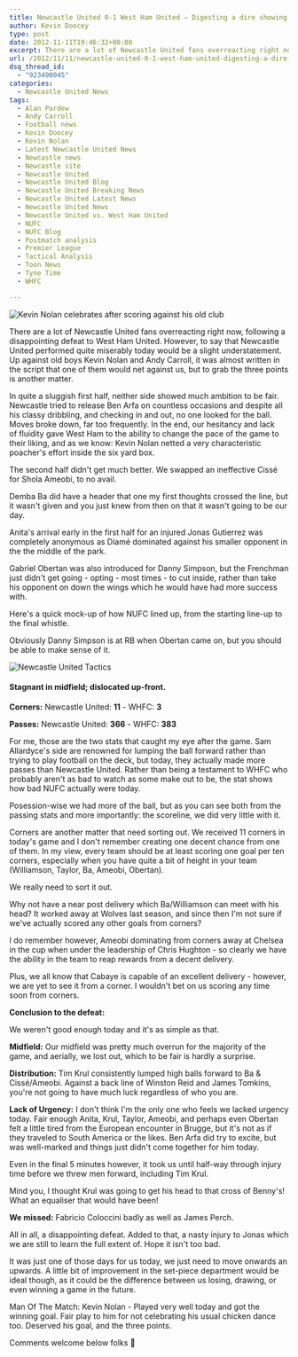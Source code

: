 ```yaml
---
title: Newcastle United 0-1 West Ham United – Digesting a dire showing
author: Kevin Doocey
type: post
date: 2012-11-11T19:46:32+00:00
excerpt: There are a lot of Newcastle United fans overreacting right now, following a disappointing defeat to West Ham United. However, to say that Newcastle United performed quite miserably today would..
url: /2012/11/11/newcastle-united-0-1-west-ham-united-digesting-a-dire-showing/
dsq_thread_id:
  - "923490045"
categories:
  - Newcastle United News
tags:
  - Alan Pardew
  - Andy Carroll
  - Football news
  - Kevin Doocey
  - Kevin Nolan
  - Latest Newcastle United News
  - Newcastle news
  - Newcastle site
  - Newcastle United
  - Newcastle United Blog
  - Newcastle United Breaking News
  - Newcastle United Latest News
  - Newcastle United News
  - Newcastle United vs. West Ham United
  - NUFC
  - NUFC Blog
  - Postmatch analysis
  - Premier League
  - Tactical Analysis
  - Toon News
  - Tyne Time
  - WHFC

---
```

![Kevin Nolan celebrates after scoring against his old club](http://www.tynetime.com/wp-content/uploads/2012/11/Kevin-Nolan-West-Ham-United.jpg "Nolan - Came back to haunt NUFC with a classic poachers effort before the break")

There are a lot of Newcastle United fans overreacting right now, following a disappointing defeat to West Ham United. However, to say that Newcastle United performed quite miserably today would be a slight understatement. Up against old boys Kevin Nolan and Andy Carroll, it was almost written in the script that one of them would net against us, but to grab the three points is another matter.

In quite a sluggish first half, neither side showed much ambition to be fair. Newcastle tried to release Ben Arfa on countless occasions and despite all his classy dribbling, and checking in and out, no one looked for the ball. Moves  broke down, far too frequently. In the end, our hesitancy and lack of fluidity gave West Ham to the ability to change the pace of the game to their liking, and as we know: Kevin Nolan netted a very characteristic poacher's effort inside the six yard box.

The second half didn't get much better. We swapped an ineffective Cissé for Shola Ameobi, to no avail.

Demba Ba did have a header that one my first thoughts crossed the line, but it wasn't given and you just knew from then on that it wasn't going to be our day.

Anita's arrival early in the first half for an injured Jonas Gutierrez was completely anonymous as Diamé dominated against his smaller opponent in the the middle of the park.

Gabriel Obertan was also introduced for Danny Simpson, but the Frenchman just didn't get going - opting - most times - to cut inside, rather than take his opponent on down the wings which he would have had more success with.

Here's a quick mock-up of how NUFC lined up, from the starting line-up to the final whistle.

Obviously Danny Simpson is at RB when Obertan came on, but you should be able to make sense of it.

![Newcastle United Tactics](http://www.tynetime.com/wp-content/uploads/2012/11/Newcastle-United-vs-West-Ham-Tactics.jpg "Newcastle-United-vs-West-Ham-Tactics")

#### Stagnant in midfield; dislocated up-front.

**Corners:** Newcastle United: **11** - WHFC: **3**

**Passes:** Newcastle United: **366** - WHFC: **383**

For me, those are the two stats that caught my eye after the game. Sam Allardyce's side are renowned for lumping the ball forward rather than trying to play football on the deck, but today, they actually made more passes than Newcastle United. Rather than being a testament to WHFC who probably aren't as bad to watch as some make out to be, the stat shows how bad NUFC actually were today.

Posession-wise we had more of the ball, but as you can see both from the passing stats and more importantly: the scoreline, we did very little with it.

Corners are another matter that need sorting out. We received 11 corners in today's game and I don't remember creating one decent chance from one of them. In my view, every team should be at least scoring one goal per ten corners, especially when you have quite a bit of height in your team (Williamson, Taylor, Ba, Ameobi, Obertan).

We really need to sort it out.

Why not have a near post delivery which Ba/Williamson can meet with his head? It worked away at Wolves last season, and since then I'm not sure if we've actually scored any other goals from corners?

I do remember however, Ameobi dominating from corners away at Chelsea in the cup when under the leadership of Chris Hughton - so clearly we have the ability in the team to reap rewards from a decent delivery.

Plus, we all know that Cabaye is capable of an excellent delivery - however, we are yet to see it from a corner. I wouldn't bet on us scoring any time soon from corners.

**Conclusion to the defeat:**

We weren't good enough today and it's as simple as that.

**Midfield:** Our midfield was pretty much overrun for the majority of the game, and aerially, we lost out, which to be fair is hardly a surprise.

**Distribution:** Tim Krul consistently lumped high balls forward to Ba & Cissé/Ameobi. Against a back line of Winston Reid and James Tomkins, you're not going to have much luck regardless of who you are.

**Lack of Urgency:** I don't think I'm the only one who feels we lacked urgency today. Fair enough Anita, Krul, Taylor, Ameobi, and perhaps even Obertan felt a little tired from the European encounter in Brugge, but it's not as if they traveled to South America or the likes. Ben Arfa did try to excite, but was well-marked and things just didn't come together for him today.

Even in the final 5 minutes however, it took us until half-way through injury time before we threw men forward, including Tim Krul.

Mind you, I thought Krul was going to get his head to that cross of Benny's! What an equaliser that would have been!

**We missed:** Fabricio Coloccini badly as well as James Perch.

All in all, a disappointing defeat. Added to that, a nasty injury to Jonas which we are still to learn the full extent of. Hope it isn't too bad.

It was just one of those days for us today, we just need to move onwards an upwards. A little bit of improvement in the set-piece department would be ideal though, as it could be the difference between us losing, drawing, or even winning a game in the future.

Man Of The Match: Kevin Nolan - Played very well today and got the winning goal. Fair play to him for not celebrating his usual chicken dance too. Deserved his goal, and the three points.

Comments welcome below folks 🙂
